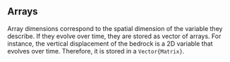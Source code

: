 


<!-- 

Inferring the lithospheric thickness and the upper-mantle viscosity is all but trivial since ice sheets famously present difficult access to scientific missions, leading to a lack of seismologic stations compared to other regions of the world. The presence of few kilometers of ice between most stations and the bedrock is a further challenge. Although major advances have been recently made, Antarctica is therefore the region where solid-Earth parameters are worst-constrained.

 [ [1](https://agupubs.onlinelibrary.wiley.com/doi/abs/10.1029/JC090iC01p01100?casa_token=OEMWq5llrv4AAAAA:ok6M08OGPEbkORk44DO2apRXUPo7GkQrl2iwclQXXs6laMyI644GI7_XoluKjKSxWiJLAP5r91uQLeI), [2](https://www.cambridge.org/core/journals/annals-of-glaciology/article/fast-computation-of-a-viscoelastic-deformable-earth-model-for-icesheet-simulations/C878DBDD01271F6EB7874C9C4125196C) ].

Compared to [1, 2], FastIsostasy.jl does not assume constant fields for parameters of the solid Earth. It thus offers an open-source and performant generalization of the original articles.
 This allows to transform the PDE describing the physics into an ODE and accelerate the computation, mainly due to the highly optimized functions available for fast-fourier transform (FFT).


 Computing the vertical displacement of the bedrock can be computed much more efficiently by relying on the precomputation of some terms and operations. In FastIsostasy.jl, this can be easily performed:

-->


<!-- 
## A three-layer model

Let x, y be the coordinates spanning the projection of the Earth surface and z the depth coordinate. The present model assumes three layers over the z-dimension:
- The elastic lithosphere.
- A channel representing the upper mantle, usually displaying strong variance of viscosity over x and y.
- A half-space representing the rest of the mantle, usually with small variance of viscosity over x and y.
The two-layer model is a special case of this and can be obtained by setting the channel parameters to be the same as the ones of the half space.

![Schematic representation of the three-layer model](assets/sketch_3layer_model.png) -->

## Arrays

Array dimensions correspond to the spatial dimension of the variable they describe.
If they evolve over time, they are stored as vector of arrays.
For instance, the vertical displacement of the bedrock is a 2D variable that evolves
over time. Therefore, it is stored in a `Vector{Matrix}`.
